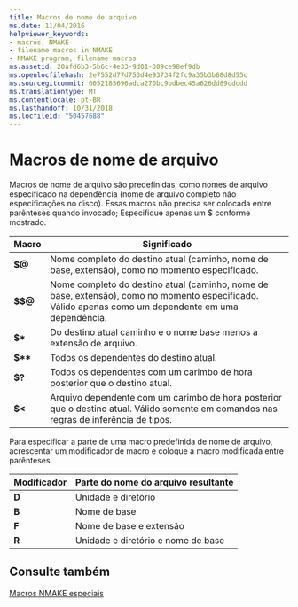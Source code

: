 ```yaml
---
title: Macros de nome de arquivo
ms.date: 11/04/2016
helpviewer_keywords:
- macros, NMAKE
- filename macros in NMAKE
- NMAKE program, filename macros
ms.assetid: 20afd6b3-5b6c-4e33-9d01-309ce98ef9db
ms.openlocfilehash: 2e7552d77d753d4e93734f2fc9a35b3b68d8d55c
ms.sourcegitcommit: 6052185696adca270bc9bdbec45a626dd89cdcdd
ms.translationtype: MT
ms.contentlocale: pt-BR
ms.lasthandoff: 10/31/2018
ms.locfileid: "50457688"
---
```

# <a name="filename-macros"></a>Macros de nome de arquivo

Macros de nome de arquivo são predefinidas, como nomes de arquivo especificado na dependência (nome de arquivo completo não especificações no disco). Essas macros não precisa ser colocada entre parênteses quando invocado; Especifique apenas um $ conforme mostrado.

|Macro|Significado|
|-----------|-------------|
|**$\@**|Nome completo do destino atual (caminho, nome de base, extensão), como no momento especificado.|
|**$$\@**|Nome completo do destino atual (caminho, nome de base, extensão), como no momento especificado. Válido apenas como um dependente em uma dependência.|
|**$&#42;**|Do destino atual caminho e o nome base menos a extensão de arquivo.|
|**$&#42;&#42;**|Todos os dependentes do destino atual.|
|**$?**|Todos os dependentes com um carimbo de hora posterior que o destino atual.|
|**$<**|Arquivo dependente com um carimbo de hora posterior que o destino atual. Válido somente em comandos nas regras de inferência de tipos.|

Para especificar a parte de uma macro predefinida de nome de arquivo, acrescentar um modificador de macro e coloque a macro modificada entre parênteses.

|Modificador|Parte do nome do arquivo resultante|
|--------------|-----------------------------|
|**D**|Unidade e diretório|
|**B**|Nome de base|
|**F**|Nome de base e extensão|
|**R**|Unidade e diretório e nome de base|

## <a name="see-also"></a>Consulte também

[Macros NMAKE especiais](../build/special-nmake-macros.md)
